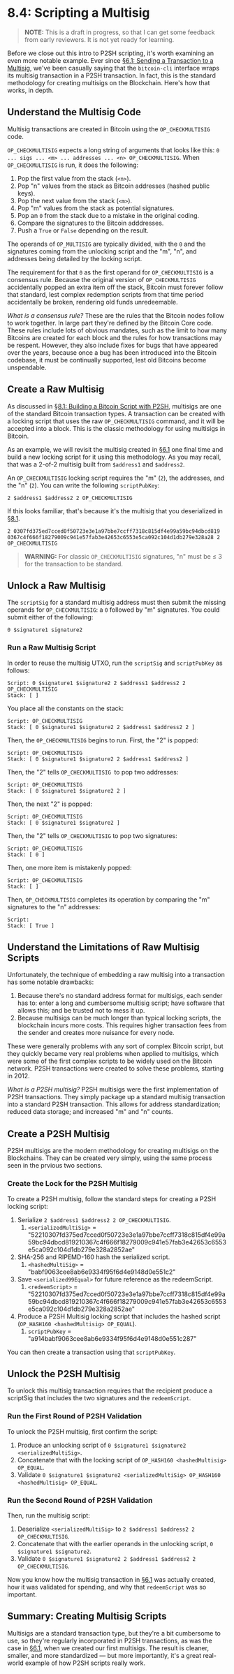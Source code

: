 # 8.4: Scripting a Multisig

> **NOTE:** This is a draft in progress, so that I can get some feedback from early reviewers. It is not yet ready for learning.

Before we close out this intro to P2SH scripting, it's worth examining an even more notable example. Ever since [§6.1: Sending a Transaction to a Multisig](6_1_Sending_a_Transaction_to_a_Multisig.md), we've been casually saying that the `bitcoin-cli` interface wraps its multisig transaction in a P2SH transaction. In fact, this is the standard methodology for creating multisigs on the Blockchain. Here's how that works, in depth.

## Understand the Multisig Code

Multisig transactions are created in Bitcoin using the `OP_CHECKMULTISIG` code. 

`OP_CHECKMULTISIG` expects a long string of arguments that looks like this: `0 ... sigs ... <m> ... addresses ... <n> OP_CHECKMULTISIG`. When `OP_CHECKMULTISIG` is run, it does the following:

1. Pop the first value from the stack (`<n>`).
2. Pop "n" values from the stack as Bitcoin addresses (hashed public keys).
3. Pop the next value from the stack (`<m>`).
4. Pop "m" values from the stack as potential signatures.
5. Pop an `0` from the stack due to a mistake in the original coding.
6. Compare the signatures to the Bitcoin adddresses.
7. Push a `True` or `False` depending on the result.

The operands of `OP_MULTISIG` are typically divided, with the `0` and the signatures coming from the unlocking script and the "m", "n", and addresses being detailed by the locking script.

The requirement for that `0` as the first operand for `OP_CHECKMULTISIG` is a consensus rule. Because the original version of `OP_CHECKMULTISIG` accidentally popped an extra item off the stack, Bitcoin must forever follow that standard, lest complex redemption scripts from that time period accidentally be broken, rendering old funds unredeemable. 

_What is a consensus rule?_ These are the rules that the Bitcoin nodes follow to work together. In large part they're defined by the Bitcoin Core code. These rules include lots of obvious mandates, such as the limit to how many Bitcoins are created for each block and the rules for how transactions may be respent. However, they also include fixes for bugs that have appeared over the years, because once a bug has been introduced into the Bitcoin codebase, it must be continually supported, lest old Bitcoins become unspendable. 

## Create a Raw Multisig 

As discussed in [§8.1: Building a Bitcoin Script with P2SH](8_1_Building_a_Bitcoin_Script_with_P2SH.md), multisigs are one of the standard Bitcoin transaction types. A transaction can be created with a locking script that uses the raw `OP_CHECKMULTISIG` command, and it will be accepted into a block. This is the classic methodology for using multisigs in Bitcoin.

As an example, we will revisit the multisig created in [§6.1](6_1_Sending_a_Transaction_to_a_Multisig.md) one final time and build a new locking script for it using this methodology. As you may recall, that was a 2-of-2 multisig built from `$address1` and `$address2`. 

An `OP_CHECKMULTISIG` locking script requires the "m" (`2`), the addresses, and the "n" (`2`). You can write the following `scriptPubKey`:
```
2 $address1 $address2 2 OP_CHECKMULTISIG
```
If this looks familiar, that's because it's the multisig that you deserialized in [§8.1](8_1_Building_a_Bitcoin_Script_with_P2SH.md).
```
2 0307fd375ed7cced0f50723e3e1a97bbe7ccff7318c815df4e99a59bc94dbcd819 0367c4f666f18279009c941e57fab3e42653c6553e5ca092c104d1db279e328a28 2 OP_CHECKMULTISIG
```

> **WARNING:** For classic `OP_CHECKMULTISIG` signatures, "n" must be ≤ 3 for the transaction to be standard.

## Unlock a Raw Multisig

The `scriptSig` for a standard multisig address must then submit the missing operands for `OP_CHECKMULTISIG`: a `0` followed by "m" signatures. You could submit either of the following:
```
0 $signature1 signature2
```

### Run a Raw Multisig Script 

In order to reuse the multisig UTXO, run the `scriptSig` and `scriptPubKey` as follows:
```
Script: 0 $signature1 $signature2 2 $address1 $address2 2 OP_CHECKMULTISIG
Stack: [ ]
```
You place all the constants on the stack:
```
Script: OP_CHECKMULTISIG
Stack: [ 0 $signature1 $signature2 2 $address1 $address2 2 ]
```
Then, the `OP_CHECKMULTISIG` begins to run. First, the "2" is popped:
```
Script: OP_CHECKMULTISIG
Stack: [ 0 $signature1 $signature2 2 $address1 $address2 ]
```
Then, the "2" tells `OP_CHECKMULTISIG `to pop two addresses:
```
Script: OP_CHECKMULTISIG
Stack: [ 0 $signature1 $signature2 2 ]
```
Then, the next "2" is popped:
```
Script: OP_CHECKMULTISIG
Stack: [ 0 $signature1 $signature2 ]
```
Then, the "2" tells `OP_CHECKMULTISIG` to pop two signatures:
```
Script: OP_CHECKMULTISIG
Stack: [ 0 ]
```
Then, one more item is mistakenly popped:
```
Script: OP_CHECKMULTISIG
Stack: [ ]
```
Then, `OP_CHECKMULTISIG` completes its operation by comparing the "m" signatures to the "n" addresses:
```
Script:
Stack: [ True ]
```
## Understand the Limitations of Raw Multisig Scripts

Unfortunately, the technique of embedding a raw multisig into a transaction has some notable drawbacks:

1. Because there's no standard address format for multisigs, each sender has to: enter a long and cumbersome multisig script; have software that allows this; and be trusted not to mess it up.
2. Because multisigs can be much longer than typical locking scripts, the blockchain incurs more costs. This requires higher transaction fees from the sender and creates more nuisance for every node.

These were generally problems with any sort of complex Bitcoin script, but they quickly became very real problems when applied to multisigs, which were some of the first complex scripts to be widely used on the Bitcoin network. P2SH transactions were created to solve these problems, starting in 2012. 

_What is a P2SH multisig?_ P2SH multisigs were the first implementation of P2SH transactions. They simply package up a standard multisig transaction into a standard P2SH transaction. This allows for address standardization; reduced data storage; and increased "m" and "n" counts.

## Create a P2SH Multisig

P2SH multisigs are the modern methodology for creating multisigs on the Blockchains. They can be created very simply, using the same process seen in the prvious two sections.

### Create the Lock for the P2SH Multisig

To create a P2SH multisig, follow the standard steps for creating a P2SH locking script:

1. Serialize `2 $address1 $address2 2 OP_CHECKMULTISIG`.
   1. `<serializedMultiSig>` = "52210307fd375ed7cced0f50723e3e1a97bbe7ccff7318c815df4e99a59bc94dbcd819210367c4f666f18279009c941e57fab3e42653c6553e5ca092c104d1db279e328a2852ae"
2. SHA-256 and RIPEMD-160 hash the serialized script.
   1. `<hashedMultiSig>` = "babf9063cee8ab6e9334f95f6d4e9148d0e551c2"
3. Save `<serialized99Equal>` for future reference as the redeemScript.
   1. `<redeemScript>` = "52210307fd375ed7cced0f50723e3e1a97bbe7ccff7318c815df4e99a59bc94dbcd819210367c4f666f18279009c941e57fab3e42653c6553e5ca092c104d1db279e328a2852ae"
4. Produce a P2SH Multisig locking script that includes the hashed script (`OP_HASH160 <hashedMultisig> OP_EQUAL`).
   1. `scriptPubKey` = "a914babf9063cee8ab6e9334f95f6d4e9148d0e551c287"
   
You can then create a transaction using that `scriptPubKey`.

## Unlock the P2SH Multisig

To unlock this multisig transaction requires that the recipient produce a scriptSig that includes the two signatures and the `redeemScript`.

### Run the First Round of P2SH Validation

To unlock the P2SH multisig, first confirm the script:

1. Produce an unlocking script of `0 $signature1 $signature2 <serializedMultiSig>`.
2. Concatenate that with the locking script of `OP_HASH160 <hashedMultisig> OP_EQUAL`.
3. Validate `0 $signature1 $signature2 <serializedMultiSig> OP_HASH160 <hashedMultisig> OP_EQUAL`.

### Run the Second Round of P2SH Validation

Then, run the multisig script:

1. Deserialize `<serializedMultiSig>` to `2 $address1 $address2 2 OP_CHECKMULTISIG`.
2. Concatenate that with the earlier operands in the unlocking script, `0 $signature1 $signature2`.
3. Validate `0 $signature1 $signature2 2 $address1 $address2 2 OP_CHECKMULTISIG`.

Now you know how the multisig transaction in [§6.1](6_1_Sending_a_Transaction_to_a_Multisig.md) was actually created, how it was  validated for spending, and why that `redeemScript` was so important.

## Summary: Creating Multisig Scripts

Multisigs are a standard transaction type, but they're a bit cumbersome to use, so they're regularly incorporated in P2SH transactions, as was the case in [§6.1](6_1_Sending_a_Transaction_to_a_Multisig.md), when we created our first multisigs. The result is cleaner, smaller, and more standardized — but more importantly, it's a great real-world example of how P2SH scripts really work.
